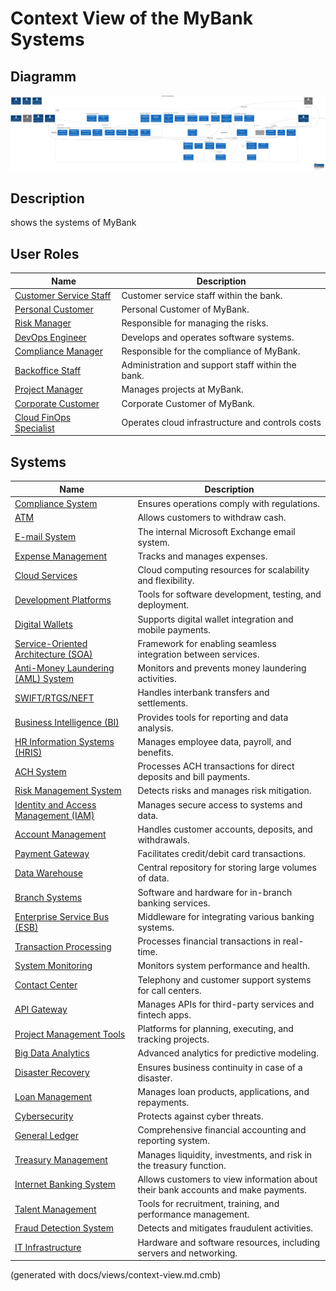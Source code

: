 # Context View of the MyBank Systems

## Diagramm
![Context View of the MyBank Systems](../mybank/context-view.png)

## Description
shows the systems of MyBank
## User Roles
| Name | Description |
|---|---|
| [Customer Service Staff](../mybank/user-role/customer-service-staff.md) | Customer service staff within the bank. |
| [Personal Customer](../mybank/user-role/personal-customer.md) | Personal Customer of MyBank. |
| [Risk Manager](../mybank/compliance/risk-manager.md) | Responsible for managing the risks. |
| [DevOps Engineer](../mybank/project-management/devops-engineer.md) | Develops and operates software systems. |
| [Compliance Manager](../mybank/compliance/compliance-manager.md) | Responsible for the compliance of MyBank. |
| [Backoffice Staff](../mybank/user-role/backoffice-staff.md) | Administration and support staff within the bank. |
| [Project Manager](../mybank/project-management/project-manager.md) | Manages projects at MyBank. |
| [Corporate Customer](../mybank/user-role/corporate-customer.md) | Corporate Customer of MyBank. |
| [Cloud FinOps Specialist](../mybank/it-management/cloud-solution-architect.md) | Operates cloud infrastructure and controls costs |
## Systems
| Name | Description |
|---|---|
| [Compliance System](../mybank/compliance/compliance-system.md) | Ensures operations comply with regulations. |
| [ATM](../mybank/customer-channels/atm.md) | Allows customers to withdraw cash. |
| [E-mail System](../mybank/email-system.md) | The internal Microsoft Exchange email system. |
| [Expense Management](../mybank/financial-management/expense-management-system.md) | Tracks and manages expenses. |
| [Cloud Services](../mybank/infrastructure-management/cloud-services-system.md) | Cloud computing resources for scalability and flexibility. |
| [Development Platforms](../mybank/project-management/dev-platforms.md) | Tools for software development, testing, and deployment. |
| [Digital Wallets](../mybank/digital-banking/digital-wallets-system.md) | Supports digital wallet integration and mobile payments. |
| [Service-Oriented Architecture (SOA)](../mybank/integration-middleware/soa.md) | Framework for enabling seamless integration between services. |
| [Anti-Money Laundering (AML) System](../mybank/compliance/aml-system.md) | Monitors and prevents money laundering activities. |
| [SWIFT/RTGS/NEFT](../mybank/payment/swift-rtgs-neft-system.md) | Handles interbank transfers and settlements. |
| [Business Intelligence (BI)](../mybank/data-management/business-intelligence-system.md) | Provides tools for reporting and data analysis. |
| [HR Information Systems (HRIS)](../mybank/human-resources/hris.md) | Manages employee data, payroll, and benefits. |
| [ACH System](../mybank/payment/ach-system.md) | Processes ACH transactions for direct deposits and bill payments. |
| [Risk Management System](../mybank/compliance/risk-management-system.md) | Detects risks and manages risk mitigation. |
| [Identity and Access Management (IAM)](../mybank/security/identity-access-management-system.md) | Manages secure access to systems and data. |
| [Account Management](../mybank/core-banking/account-management-system.md) | Handles customer accounts, deposits, and withdrawals. |
| [Payment Gateway](../mybank/payment/payment-gateway-system.md) | Facilitates credit/debit card transactions. |
| [Data Warehouse](../mybank/data-management/data-warehouse-system.md) | Central repository for storing large volumes of data. |
| [Branch Systems](../mybank/customer-channels/branch-systems.md) | Software and hardware for in-branch banking services. |
| [Enterprise Service Bus (ESB)](../mybank/integration-middleware/esb.md) | Middleware for integrating various banking systems. |
| [Transaction Processing](../mybank/core-banking/transaction-processing-system.md) | Processes financial transactions in real-time. |
| [System Monitoring](../mybank/infrastructure-management/system-monitoring-system.md) | Monitors system performance and health. |
| [Contact Center](../mybank/customer-channels/contact-center-system.md) | Telephony and customer support systems for call centers. |
| [API Gateway](../mybank/integration-middleware/api-gateway.md) | Manages APIs for third-party services and fintech apps. |
| [Project Management Tools](../mybank/project-management/project-management-tools.md) | Platforms for planning, executing, and tracking projects. |
| [Big Data Analytics](../mybank/data-management/big-data-analytics-system.md) | Advanced analytics for predictive modeling. |
| [Disaster Recovery](../mybank/security/disaster-recovery-system.md) | Ensures business continuity in case of a disaster. |
| [Loan Management](../mybank/core-banking/loan-management-system.md) | Manages loan products, applications, and repayments. |
| [Cybersecurity](../mybank/security/cybersecurity-system.md) | Protects against cyber threats. |
| [General Ledger](../mybank/financial-management/general-ledger-system.md) | Comprehensive financial accounting and reporting system. |
| [Treasury Management](../mybank/financial-management/treasury-management-system.md) | Manages liquidity, investments, and risk in the treasury function. |
| [Internet Banking System](../mybank/digital-banking/internet-banking-system.md) | Allows customers to view information about their bank accounts and make payments. |
| [Talent Management](../mybank/human-resources/talent-management-system.md) | Tools for recruitment, training, and performance management. |
| [Fraud Detection System](../mybank/compliance/fraud-detection-system.md) | Detects and mitigates fraudulent activities. |
| [IT Infrastructure](../mybank/infrastructure-management/it-infrastructure-system.md) | Hardware and software resources, including servers and networking. |


(generated with docs/views/context-view.md.cmb)
